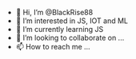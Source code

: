 - 👋 Hi, I’m @BlackRise88
- 👀 I’m interested in JS, IOT and ML
- 🌱 I’m currently learning JS
- 💞️ I’m looking to collaborate on ...
- 📫 How to reach me ...

<!---
BlackRise88/BlackRise88 is a ✨ special ✨ repository because its `README.md` (this file) appears on your GitHub profile.
You can click the Preview link to take a look at your changes.
--->
